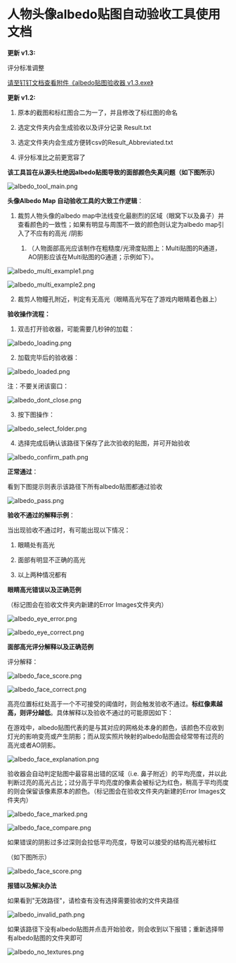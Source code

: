 # 人物头像albedo贴图自动验收工具使用文档

**更新 v1.3:**

评分标准调整

[请至钉钉文档查看附件《albedo贴图验收器 v1.3.exe》](https://alidocs.dingtalk.com/i/nodes/ZgpG2NdyVXralzQDsM559RNx8MwvDqPk?doc_type=wiki_doc&iframeQuery=anchorId%3DX02m7lomt1kwjcysg5khkk)

**更新 v1.2:**

1.  原本的截图和标红图合二为一了，并且修改了标红图的命名
    
2.  选定文件夹内会生成验收以及评分记录 Result.txt
    
3.  选定文件夹内会生成方便转csv的Result_Abbreviated.txt
    
4.  评分标准比之前更宽容了
    

**该工具旨在从源头杜绝因albedo贴图导致的面部颜色失真问题（如下图所示）**

![albedo_tool_main.png](../images/albedo_tool_main.png)

**头像Albedo Map 自动验收工具的大致工作逻辑**：

1.  裁剪人物头像的albedo map中法线变化最剧烈的区域（眼窝下以及鼻子）并查看颜色的一致性；如果有明显与周围不一致的颜色则认定为albedo map引入了不应有的高光 /阴影
    
    1.  （人物面部高光应该制作在粗糙度/光滑度贴图上：Multi贴图的R通道，AO阴影应该在Multi贴图的G通道；示例如下）。
        

![albedo_multi_example1.png](../images/albedo_multi_example1.png)

![albedo_multi_example2.png](../images/albedo_multi_example2.png)

2.  裁剪人物瞳孔附近，判定有无高光（眼睛高光写在了游戏内眼睛着色器上）
    

**验收操作流程：**

1.  双击打开验收器，可能需要几秒钟的加载：
    

 ![albedo_loading.png](../images/albedo_loading.png)

2.  加载完毕后的验收器：
    

 ![albedo_loaded.png](../images/albedo_loaded.png)

注：不要关闭该窗口：

 ![albedo_dont_close.png](../images/albedo_dont_close.png)

3.  按下图操作：
    

 ![albedo_select_folder.png](../images/albedo_select_folder.png)

4.  选择完成后确认该路径下保存了此次验收的贴图，并可开始验收
    

 ![albedo_confirm_path.png](../images/albedo_confirm_path.png)

**正常通过**：

看到下图提示则表示该路径下所有albedo贴图都通过验收

 ![albedo_pass.png](../images/albedo_pass.png)

**验收不通过的解释示例**：

当出现验收不通过时，有可能出现以下情况：

1.  眼睛处有高光
    
2.  面部有明显不正确的高光
    
3.  以上两种情况都有
    

**眼睛高光错误以及正确范例**

（标记图会在验收文件夹内新建的Error Images文件夹内）

 ![albedo_eye_error.png](../images/albedo_eye_error.png)

 ![albedo_eye_correct.png](../images/albedo_eye_correct.png)

**面部高光评分解释以及正确范例**

评分解释：

![albedo_face_score.png](../images/albedo_face_score.png)

 ![albedo_face_correct.png](../images/albedo_face_correct.png)

高亮位置标红处高于一个不可接受的阈值时，则会触发验收不通过。**标红像素越高，则评分越低**。具体解释以及验收不通过的可能原因如下：

在游戏中，albedo贴图代表的是与其对应的网格处本身的颜色，该颜色不应收到灯光的影响变亮或产生阴影；而从现实照片映射的albedo贴图会经常带有过亮的高光或者AO阴影。

 ![albedo_face_explanation.png](../images/albedo_face_explanation.png)

验收器会自动判定贴图中最容易出错的区域（i.e. 鼻子附近）的平均亮度，并以此判断过亮的高光占比；过分高于平均亮度的像素会被标记为红色，稍高于平均亮度的则会保留该像素原本的颜色。（标记图会在验收文件夹内新建的Error Images文件夹内）

 ![albedo_face_marked.png](../images/albedo_face_marked.png)

 ![albedo_face_compare.png](../images/albedo_face_compare.png)

如果错误的阴影过多过深则会拉低平均亮度，导致可以接受的结构高光被标红

（如下图所示）

 ![albedo_face_score.png](../images/albedo_face_score.png)

**报错以及解决办法**

如果看到"无效路径"，请检查有没有选择需要验收的文件夹路径

 ![albedo_invalid_path.png](../images/albedo_invalid_path.png)

如果该路径下没有albedo贴图并点击开始验收，则会收到以下报错；重新选择带有albedo贴图的文件夹即可

 ![albedo_no_textures.png](../images/albedo_no_textures.png)